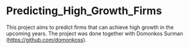 # Predicting_High_Growth_Firms
This project aims to predict firms that can achieve high growth in the upcoming years. The project was done together with Domonkos Surman (https://github.com/domonkoss).
